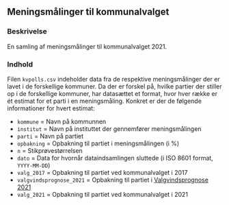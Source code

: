 Meningsmålinger til kommunalvalget
---

### Beskrivelse

En samling af meningsmålinger til kommunalvalget 2021. 

### Indhold

Filen `kvpolls.csv` indeholder data fra de respektive meningsmålinger der er lavet i de forskellige kommuner. Da der er forskel på, hvilke partier der stiller op i de forskellige kommuner, har datasættet et format, hvor hver række er ét estimat for et parti i en meningsmåling. Konkret er der de følgende informationer for hvert estimat:

 - `kommune` = Navn på kommunnen
 - `institut` = Navn på instituttet der gennemfører meningsmålingen
 - `parti` = Navn på partiet
 - `opbakning` = Opbakning til partiet i meningsmålingen (i %)
 - `n` = Stikprøvestørrelsen
 - `dato` = Data for hvornår dataindsamlingen sluttede (i ISO 8601 format, `YYYY-MM-DD`)
 - `valg_2017` = Opbakning til partiet ved kommunalvalget i 2017
 - `valgvindsprognose_2021` = Opbakning til partiet i [Valgvindsprognose 2021](https://www.mm.dk/artikel/ny-model-spaar-vaelgernes-kryds-i-alle-kommuner)
 - `valg_2021` = Opbakning til partiet ved kommunalvalget i 2021